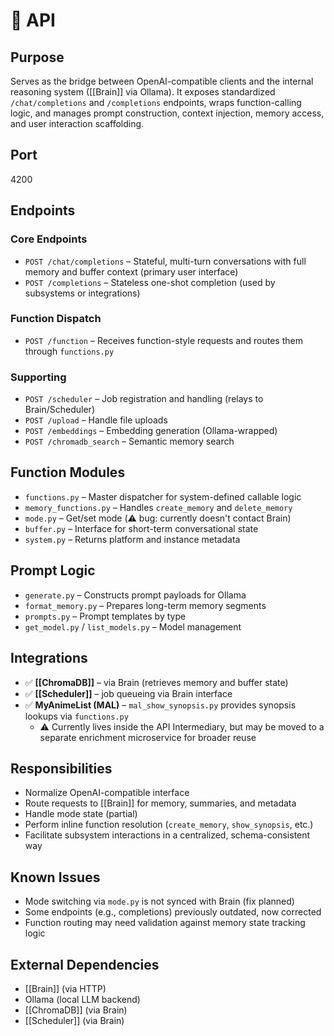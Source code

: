 
# 🔁 API

## Purpose
Serves as the bridge between OpenAI-compatible clients and the internal reasoning system ([[Brain]] via Ollama). It exposes standardized `/chat/completions` and `/completions` endpoints, wraps function-calling logic, and manages prompt construction, context injection, memory access, and user interaction scaffolding.

## Port
4200

## Endpoints

### Core Endpoints
- `POST /chat/completions` – Stateful, multi-turn conversations with full memory and buffer context (primary user interface)
- `POST /completions` – Stateless one-shot completion (used by subsystems or integrations)

### Function Dispatch
- `POST /function` – Receives function-style requests and routes them through `functions.py`

### Supporting
- `POST /scheduler` – Job registration and handling (relays to Brain/Scheduler)
- `POST /upload` – Handle file uploads
- `POST /embeddings` – Embedding generation (Ollama-wrapped)
- `POST /chromadb_search` – Semantic memory search

## Function Modules

- `functions.py` – Master dispatcher for system-defined callable logic
- `memory_functions.py` – Handles `create_memory` and `delete_memory`
- `mode.py` – Get/set mode (⚠️ bug: currently doesn't contact Brain)
- `buffer.py` – Interface for short-term conversational state
- `system.py` – Returns platform and instance metadata

## Prompt Logic

- `generate.py` – Constructs prompt payloads for Ollama
- `format_memory.py` – Prepares long-term memory segments
- `prompts.py` – Prompt templates by type
- `get_model.py` / `list_models.py` – Model management

## Integrations

- ✅ **[[ChromaDB]]** – via Brain (retrieves memory and buffer state)
- ✅ **[[Scheduler]]** – job queueing via Brain interface
- ✅ **MyAnimeList (MAL)** – `mal_show_synopsis.py` provides synopsis lookups via `functions.py`
  - ⚠️ Currently lives inside the API Intermediary, but may be moved to a separate enrichment microservice for broader reuse

## Responsibilities
- Normalize OpenAI-compatible interface
- Route requests to [[Brain]] for memory, summaries, and metadata
- Handle mode state (partial)
- Perform inline function resolution (`create_memory`, `show_synopsis`, etc.)
- Facilitate subsystem interactions in a centralized, schema-consistent way

## Known Issues
- Mode switching via `mode.py` is not synced with Brain (fix planned)
- Some endpoints (e.g., completions) previously outdated, now corrected
- Function routing may need validation against memory state tracking logic

## External Dependencies
- [[Brain]] (via HTTP)
- Ollama (local LLM backend)
- [[ChromaDB]] (via Brain)
- [[Scheduler]] (via Brain)
